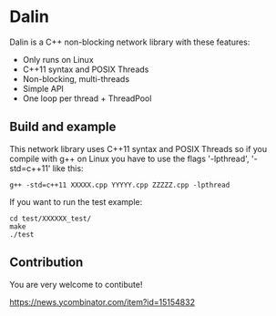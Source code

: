 # Dalin

Dalin is a C++ non-blocking network library with these features:

  * Only runs on Linux
  * C++11 syntax and POSIX Threads
  * Non-blocking, multi-threads
  * Simple API
  * One loop per thread + ThreadPool

## Build and example

This network library uses C++11 syntax and POSIX Threads so if you compile with g++ on Linux you have to use the flags '-lpthread', '-std=c++11' like this:

    g++ -std=c++11 XXXXX.cpp YYYYY.cpp ZZZZZ.cpp -lpthread

If you want to run the test example:

    cd test/XXXXXX_test/
    make
    ./test

## Contribution

You are very welcome to contibute!

https://news.ycombinator.com/item?id=15154832
